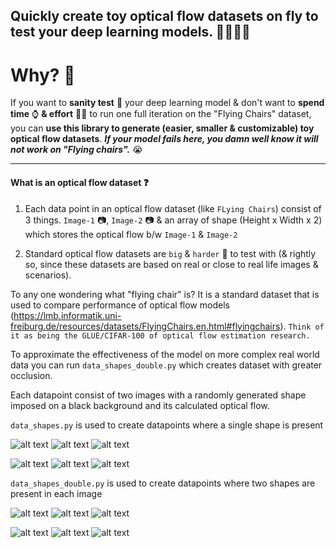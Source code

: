 ## Quickly create toy optical flow datasets on fly to test your deep learning models. 🚴‍♀️🚴‍♂️

# Why? 👀

If you want to **sanity test** 🧪 your deep learning model & don't want to **spend time** ⌚ **& effort** 🏋️‍♀️ to run one full iteration on the "Flying Chairs" dataset, you can **use this library to generate (easier, smaller & customizable) toy optical flow datasets**. ***If your model fails here, you damn well know it will not work on "Flying chairs".*** 😭

______

#### What is an optical flow dataset ❓
  1. Each data point in an optical flow dataset (like `FLying Chairs`) consist of 3 things. `Image-1` 📷, `Image-2` 📷 & an array of shape (Height x Width x 2) which stores the optical flow b/w `Image-1` & `Image-2`

  2. Standard optical flow datasets are `big` & `harder` 🔴 to test with (& rightly so, since these datasets are based on real or close to real life images & scenarios).
  
  
  To any one wondering what "flying chair" is? It is a standard dataset that is used to compare performance of optical flow models (https://lmb.informatik.uni-freiburg.de/resources/datasets/FlyingChairs.en.html#flyingchairs). `Think of it as being the GLUE/CIFAR‑100 of optical flow estimation research.`


To approximate the effectiveness of the model on more complex real world data you can run `data_shapes_double.py` which creates dataset with greater occlusion.

Each datapoint consist of two images with a randomly generated shape imposed on a black background and its calculated optical flow.

`data_shapes.py` is used to create datapoints where a single shape is present

![alt text](https://github.com/RahulSChand/Optical-Flow-Shape-Dataset/blob/master/sample%20data%20single/0_gt.png)
![alt text](https://github.com/RahulSChand/Optical-Flow-Shape-Dataset/blob/master/sample%20data%20single/0_img1.png)
![alt text](https://github.com/RahulSChand/Optical-Flow-Shape-Dataset/blob/master/sample%20data%20single/0_img2.png)

![alt text](https://github.com/RahulSChand/Optical-Flow-Shape-Dataset/blob/master/sample%20data%20single/385_gt.png)
![alt text](https://github.com/RahulSChand/Optical-Flow-Shape-Dataset/blob/master/sample%20data%20single/385_img1.png)
![alt text](https://github.com/RahulSChand/Optical-Flow-Shape-Dataset/blob/master/sample%20data%20single/385_img2.png)

`data_shapes_double.py` is used to create datapoints where two shapes are present in each image

![alt text](https://github.com/RahulSChand/Optical-Flow-Shape-Dataset/blob/master/sample%20data%20double/32_flow0.png)
![alt text](https://github.com/RahulSChand/Optical-Flow-Shape-Dataset/blob/master/sample%20data%20double/32_img1.png)
![alt text](https://github.com/RahulSChand/Optical-Flow-Shape-Dataset/blob/master/sample%20data%20double/32_img2.png)

![alt text](https://github.com/RahulSChand/Optical-Flow-Shape-Dataset/blob/master/sample%20data%20double/460_flow0.png)
![alt text](https://github.com/RahulSChand/Optical-Flow-Shape-Dataset/blob/master/sample%20data%20double/460_img1.png)
![alt text](https://github.com/RahulSChand/Optical-Flow-Shape-Dataset/blob/master/sample%20data%20double/460_img2.png)



